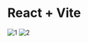 # React + Vite



![1](https://github.com/user-attachments/assets/f655b247-b09f-4847-9f34-05ff4f9cbac0)
![2](https://github.com/user-attachments/assets/36801af7-6e79-4404-b2da-5ef5bd260760)

